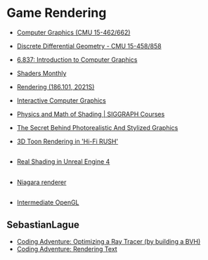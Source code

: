 # Game Rendering

* [Computer Graphics (CMU 15-462/662)](https://www.youtube.com/playlist?list=PL9_jI1bdZmz2emSh0UQ5iOdT2xRHFHL7E)
* [Discrete Differential Geometry - CMU 15-458/858](https://www.youtube.com/playlist?list=PL9_jI1bdZmz0hIrNCMQW1YmZysAiIYSSS)

* [6.837: Introduction to Computer Graphics](https://www.youtube.com/playlist?list=PLQ3UicqQtfNuBjzJ-KEWmG1yjiRMXYKhh)

* [Shaders Monthly](https://www.youtube.com/playlist?list=PL8vNj3osX2PzZ-cNSqhA8G6C1-Li5-Ck8)

* [Rendering (186.101, 2021S)](https://www.youtube.com/playlist?list=PLmIqTlJ6KsE2yXzeq02hqCDpOdtj6n6A9)

* [Interactive Computer Graphics](https://www.youtube.com/playlist?list=PLplnkTzzqsZS3R5DjmCQsqupu43oS9CFN)

* [Physics and Math of Shading | SIGGRAPH Courses](https://www.youtube.com/watch?v=j-A0mwsJRmk)

* [The Secret Behind Photorealistic And Stylized Graphics](https://www.youtube.com/watch?v=KkOkx0FiHDA)

* [3D Toon Rendering in 'Hi-Fi RUSH'](https://www.youtube.com/watch?v=gdBACyIOCtc&ab_channel=GDC2025)


##

* [Real Shading in Unreal Engine 4](https://cdn2.unrealengine.com/Resources/files/2013SiggraphPresentationsNotes-26915738.pdf)


##

* [Niagara renderer](https://www.youtube.com/playlist?list=PL0JVLUVCkk-l7CWCn3-cdftR0oajugYvd)


## 

* [Intermediate OpenGL](https://www.youtube.com/playlist?list=PLA0dXqQjCx0TKQiXRyQU62KQgcTE6E92f)


## SebastianLague
* [Coding Adventure: Optimizing a Ray Tracer (by building a BVH)](https://www.youtube.com/watch?v=C1H4zIiCOaI&ab_channel=SebastianLague)
* [Coding Adventure: Rendering Text](https://www.youtube.com/watch?v=SO83KQuuZvg&ab_channel=SebastianLague)
